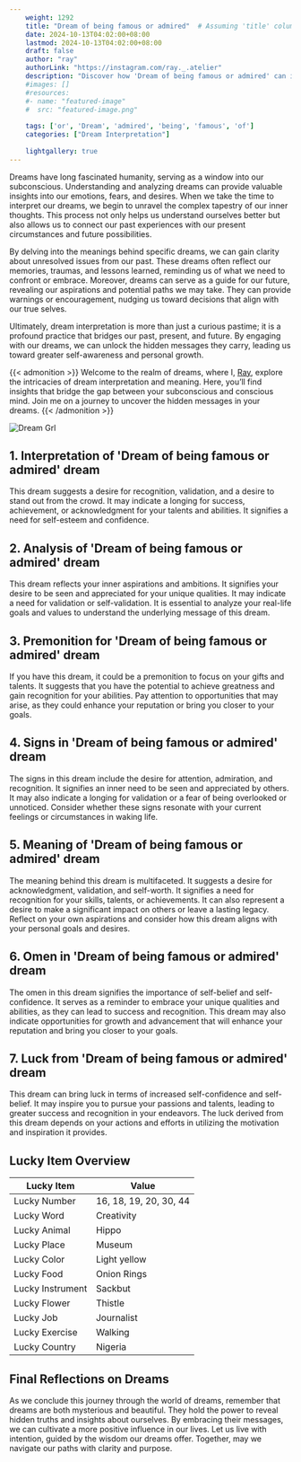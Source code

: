 ```yaml
---
    weight: 1292
    title: "Dream of being famous or admired"  # Assuming 'title' column exists
    date: 2024-10-13T04:02:00+08:00
    lastmod: 2024-10-13T04:02:00+08:00
    draft: false
    author: "ray"
    authorLink: "https://instagram.com/ray._.atelier"
    description: "Discover how 'Dream of being famous or admired' can interpret your future and uncover its significant meanings in your life."
    #images: []
    #resources:
    #- name: "featured-image"
    #  src: "featured-image.png"
    
    tags: ['or', 'Dream', 'admired', 'being', 'famous', 'of']
    categories: ["Dream Interpretation"]
    
    lightgallery: true
---
```

    
Dreams have long fascinated humanity, serving as a window into our subconscious. Understanding and analyzing dreams can provide valuable insights into our emotions, fears, and desires. When we take the time to interpret our dreams, we begin to unravel the complex tapestry of our inner thoughts. This process not only helps us understand ourselves better but also allows us to connect our past experiences with our present circumstances and future possibilities.

By delving into the meanings behind specific dreams, we can gain clarity about unresolved issues from our past. These dreams often reflect our memories, traumas, and lessons learned, reminding us of what we need to confront or embrace. Moreover, dreams can serve as a guide for our future, revealing our aspirations and potential paths we may take. They can provide warnings or encouragement, nudging us toward decisions that align with our true selves.

Ultimately, dream interpretation is more than just a curious pastime; it is a profound practice that bridges our past, present, and future. By engaging with our dreams, we can unlock the hidden messages they carry, leading us toward greater self-awareness and personal growth.

{{< admonition >}}
Welcome to the realm of dreams, where I, [Ray](https://instagram.com/ray._.atelier), explore the intricacies of dream interpretation and meaning. Here, you’ll find insights that bridge the gap between your subconscious and conscious mind. Join me on a journey to uncover the hidden messages in your dreams.
{{< /admonition >}}

![Dream Grl](https://cdn.pixabay.com/photo/2017/11/02/03/35/gothic-2910057_1280.jpg "Dream Grl")

## 1. Interpretation of 'Dream of being famous or admired' dream
 This dream suggests a desire for recognition, validation, and a desire to stand out from the crowd. It may indicate a longing for success, achievement, or acknowledgment for your talents and abilities. It signifies a need for self-esteem and confidence.

## 2. Analysis of 'Dream of being famous or admired' dream
 This dream reflects your inner aspirations and ambitions. It signifies your desire to be seen and appreciated for your unique qualities. It may indicate a need for validation or self-validation. It is essential to analyze your real-life goals and values to understand the underlying message of this dream.

## 3. Premonition for 'Dream of being famous or admired' dream
 If you have this dream, it could be a premonition to focus on your gifts and talents. It suggests that you have the potential to achieve greatness and gain recognition for your abilities. Pay attention to opportunities that may arise, as they could enhance your reputation or bring you closer to your goals.

## 4. Signs in 'Dream of being famous or admired' dream
 The signs in this dream include the desire for attention, admiration, and recognition. It signifies an inner need to be seen and appreciated by others. It may also indicate a longing for validation or a fear of being overlooked or unnoticed. Consider whether these signs resonate with your current feelings or circumstances in waking life.

## 5. Meaning of 'Dream of being famous or admired' dream
 The meaning behind this dream is multifaceted. It suggests a desire for acknowledgment, validation, and self-worth. It signifies a need for recognition for your skills, talents, or achievements. It can also represent a desire to make a significant impact on others or leave a lasting legacy. Reflect on your own aspirations and consider how this dream aligns with your personal goals and desires.

## 6. Omen in 'Dream of being famous or admired' dream
 The omen in this dream signifies the importance of self-belief and self-confidence. It serves as a reminder to embrace your unique qualities and abilities, as they can lead to success and recognition. This dream may also indicate opportunities for growth and advancement that will enhance your reputation and bring you closer to your goals.

## 7. Luck from 'Dream of being famous or admired' dream
 This dream can bring luck in terms of increased self-confidence and self-belief. It may inspire you to pursue your passions and talents, leading to greater success and recognition in your endeavors. The luck derived from this dream depends on your actions and efforts in utilizing the motivation and inspiration it provides.

## Lucky Item Overview
| Lucky Item          | Value              |
|---------------|--------------------|
| Lucky Number        | 16, 18, 19, 20, 30, 44  |
| Lucky Word          | Creativity |
| Lucky Animal        | Hippo |
| Lucky Place         | Museum     |
| Lucky Color         | Light yellow     |
| Lucky Food          | Onion Rings      |
| Lucky Instrument    | Sackbut |
| Lucky Flower        | Thistle    |
| Lucky Job           | Journalist       |
| Lucky Exercise      | Walking  |
| Lucky Country       | Nigeria    |


##  Final Reflections on Dreams

As we conclude this journey through the world of dreams, remember that dreams are both mysterious and beautiful. They hold the power to reveal hidden truths and insights about ourselves. By embracing their messages, we can cultivate a more positive influence in our lives. Let us live with intention, guided by the wisdom our dreams offer. Together, may we navigate our paths with clarity and purpose.
